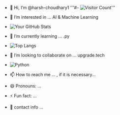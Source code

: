 - 👋 Hi, I’m @harsh-choudhary1
'''#- ![Visitor Count](https://komarev.com/ghpvc/?username=harsh-choudhary1&label=Profile%20Views&color=blue&style=plastic)'''

- 👀 I’m interested in ... AI & Machine Learning
- ![Your GitHub Stats](https://github-readme-stats.vercel.app/api?username=harsh-choudhary1&show_icons=true&theme=dark)

- 🌱 I’m currently learning ... .py
- ![Top Langs](https://github-readme-stats.vercel.app/api/top-langs/?username=harsh-choudhary1&layout=compact&theme=dark)

- 💞️ I’m looking to collaborate on ... upgrade.tech
- ![Python](https://img.shields.io/badge/Python-3776AB?style=for-the-badge&logo=python&logoColor=white)

- 📫 How to reach me ... , if it is necessary...
- 😄 Pronouns: ...
- ⚡ Fun fact: ...
- 📱 contact info  ...

<!---
harsh-choudhary1/harsh-choudhary1 is a ✨ special ✨ repository because its `README.md` (this file) appears on your GitHub profile.
You can click the Preview link to take a look at your changes.
--->
